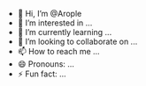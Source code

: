 - 👋 Hi, I’m @Arople
- 👀 I’m interested in ...
- 🌱 I’m currently learning ...
- 💞️ I’m looking to collaborate on ...
- 📫 How to reach me ...
- 😄 Pronouns: ...
- ⚡ Fun fact: ...

<!---
Unleash the Power of Customization: In-House Card Printing with Arople Enterprises
In today's competitive business landscape, standing out from the crowd is paramount. For many businesses, custom cards are a powerful tool to make a lasting impression. Here at Arople Enterprises, we're passionate about empowering businesses with the freedom to create their own unique cards, brought to life with our top-of-the-line card printing machines.

The Advantages of In-House Printing

Traditionally, businesses have relied on external printing companies for their card needs. While this can be a viable option, there are several advantages to bringing the printing process in-house with Arople's machines:

Unmatched Customization: Design cards that perfectly reflect your brand identity. Experiment with materials, finishes, and printing techniques to create cards that are truly one-of-a-kind.
Enhanced Speed and Efficiency: Eliminate the wait times and communication gaps associated with outsourcing. Print cards on-demand, whenever you need them.
Cost-Effectiveness: In the long run, investing in a card printing machine from Arople can significantly reduce your printing expenses, especially for high-volume printing needs.
Improved Security: Maintain complete control over your sensitive data by printing cards in-house.
Arople's Card Printing Machine Solutions

At Arople Enterprises, we understand that every business has unique needs. That's why we offer a variety of card printing machines to cater to different requirements and budgets. Our machines are renowned for their:

User-friendly operation: Our intuitive machines are designed for ease of use, even for those with limited technical experience.
Exceptional Print Quality: Produce professional-looking cards with sharp text, vivid colors, and crisp graphics.
Durability and Reliability: Our machines are built to last, ensuring consistent performance and high-quality output.
Beyond Business Cards: A World of Printing Possibilities

Arople's card printing machines aren't limited to just business cards. You can also print a wide range of other card types, including:

Lable Printer
PVC cards
ID cards
Barcode Printer
Barcode Roll
The Arople Difference

At Arople Enterprises, we're more than just card printing machine suppliers. We're a dedicated partner in your success. We provide comprehensive support, including:

Expert advice: Our knowledgeable team can assist you in choosing the right machine for your needs.
Training and installation: We ensure your team feels confident operating the machine with proper training and installation assistance.
Ongoing maintenance: We offer maintenance plans to keep your machine running smoothly for years to come.
Invest in Your Brand Identity with Arople

Arople's card printing machines empower businesses to take control of their card printing needs. With unmatched customization, improved efficiency, and cost-effectiveness, our machines are a valuable investment for any business looking to make a lasting impression.

Contact Arople Enterprises today to discuss your card printing needs and explore how our machines can help your business thrive.
--->
